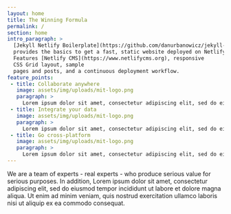 ```yaml
---
layout: home
title: The Winning Formula
permalink: /
section: home
intro_paragraph: >
  [Jekyll Netlify Boilerplate](https://github.com/danurbanowicz/jekyll-netlify-boilerplate)
  provides the basics to get a fast, static website deployed on Netlify.
  Features [Netlify CMS](https://www.netlifycms.org), responsive
  CSS Grid layout, sample
  pages and posts, and a continuous deployment workflow.
feature_points:
 - title: Collaborate anywhere
   image: assets/img/uploads/mit-logo.png
   paragraph: >
     Lorem ipsum dolor sit amet, consectetur adipiscing elit, sed do eiusmod tempor incididunt ut labore et dolore magna aliqua.
 - title: Integrate your data
   image: assets/img/uploads/mit-logo.png
   paragraph: >
     Lorem ipsum dolor sit amet, consectetur adipiscing elit, sed do eiusmod tempor incididunt ut labore et dolore magna aliqua.
 - title: Go cross-platform
   image: assets/img/uploads/mit-logo.png
   paragraph: >
     Lorem ipsum dolor sit amet, consectetur adipiscing elit, sed do eiusmod tempor incididunt ut labore et dolore magna aliqua.
---
```


We are a team of experts - real experts - who produce serious value for serious purposes. In addition, Lorem ipsum dolor sit amet, consectetur adipiscing elit, sed do eiusmod tempor incididunt ut labore et dolore magna aliqua. Ut enim ad minim veniam, quis nostrud exercitation ullamco laboris nisi ut aliquip ex ea commodo consequat.